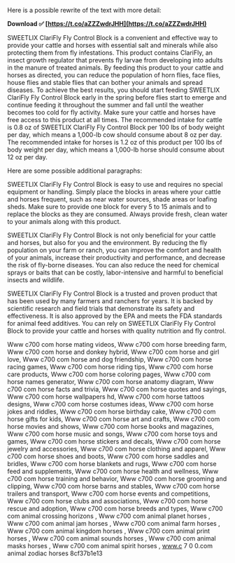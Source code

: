 Here is a possible rewrite of the text with more detail:
 
**Download ✅ [https://t.co/aZZZwdrJHH](https://t.co/aZZZwdrJHH)**


  
SWEETLIX ClariFly Fly Control Block is a convenient and effective way to provide your cattle and horses with essential salt and minerals while also protecting them from fly infestations. This product contains ClariFly, an insect growth regulator that prevents fly larvae from developing into adults in the manure of treated animals. By feeding this product to your cattle and horses as directed, you can reduce the population of horn flies, face flies, house flies and stable flies that can bother your animals and spread diseases. To achieve the best results, you should start feeding SWEETLIX ClariFly Fly Control Block early in the spring before flies start to emerge and continue feeding it throughout the summer and fall until the weather becomes too cold for fly activity. Make sure your cattle and horses have free access to this product at all times. The recommended intake for cattle is 0.8 oz of SWEETLIX ClariFly Fly Control Block per 100 lbs of body weight per day, which means a 1,000-lb cow should consume about 8 oz per day. The recommended intake for horses is 1.2 oz of this product per 100 lbs of body weight per day, which means a 1,000-lb horse should consume about 12 oz per day.

Here are some possible additional paragraphs:
  
SWEETLIX ClariFly Fly Control Block is easy to use and requires no special equipment or handling. Simply place the blocks in areas where your cattle and horses frequent, such as near water sources, shade areas or loafing sheds. Make sure to provide one block for every 5 to 15 animals and to replace the blocks as they are consumed. Always provide fresh, clean water to your animals along with this product.
  
SWEETLIX ClariFly Fly Control Block is not only beneficial for your cattle and horses, but also for you and the environment. By reducing the fly population on your farm or ranch, you can improve the comfort and health of your animals, increase their productivity and performance, and decrease the risk of fly-borne diseases. You can also reduce the need for chemical sprays or baits that can be costly, labor-intensive and harmful to beneficial insects and wildlife.
  
SWEETLIX ClariFly Fly Control Block is a trusted and proven product that has been used by many farmers and ranchers for years. It is backed by scientific research and field trials that demonstrate its safety and effectiveness. It is also approved by the EPA and meets the FDA standards for animal feed additives. You can rely on SWEETLIX ClariFly Fly Control Block to provide your cattle and horses with quality nutrition and fly control.
 
Www c700 com horse mating videos,  Www c700 com horse breeding farm,  Www c700 com horse and donkey hybrid,  Www c700 com horse and girl love,  Www c700 com horse and dog friendship,  Www c700 com horse racing games,  Www c700 com horse riding tips,  Www c700 com horse care products,  Www c700 com horse coloring pages,  Www c700 com horse names generator,  Www c700 com horse anatomy diagram,  Www c700 com horse facts and trivia,  Www c700 com horse quotes and sayings,  Www c700 com horse wallpapers hd,  Www c700 com horse tattoos designs,  Www c700 com horse costumes ideas,  Www c700 com horse jokes and riddles,  Www c700 com horse birthday cake,  Www c700 com horse gifts for kids,  Www c700 com horse art and crafts,  Www c700 com horse movies and shows,  Www c700 com horse books and magazines,  Www c700 com horse music and songs,  Www c700 com horse toys and games,  Www c700 com horse stickers and decals,  Www c700 com horse jewelry and accessories,  Www c700 com horse clothing and apparel,  Www c700 com horse shoes and boots,  Www c700 com horse saddles and bridles,  Www c700 com horse blankets and rugs,  Www c700 com horse feed and supplements,  Www c700 com horse health and wellness,  Www c700 com horse training and behavior,  Www c700 com horse grooming and clipping,  Www c700 com horse barns and stables,  Www c700 com horse trailers and transport,  Www c700 com horse events and competitions,  Www c700 com horse clubs and associations,  Www c700 com horse rescue and adoption,  Www c700 com horse breeds and types,  Www c700 com animal crossing horizons ,  Www c700 com animal planet horses ,  Www c700 com animal jam horses ,  Www c700 com animal farm horses ,  Www c700 com animal kingdom horses ,  Www c700 com animal print horses ,  Www c700 com animal sounds horses ,  Www c700 com animal masks horses ,  Www c700 com animal spirit horses ,  www.c 7 0 0.com animal zodiac horses
 8cf37b1e13
 
